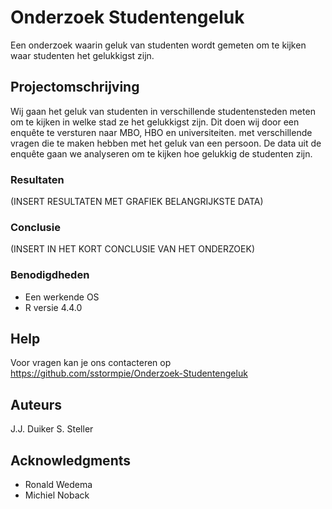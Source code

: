 # Onderzoek Studentengeluk

Een onderzoek waarin geluk van studenten wordt gemeten om te kijken waar studenten het gelukkigst zijn.

## Projectomschrijving

Wij gaan het geluk van studenten in verschillende studentensteden meten om te kijken in welke stad ze het gelukkigst zijn. Dit doen wij door een enquête te versturen naar MBO, HBO en universiteiten. met verschillende vragen die te maken hebben met het geluk van een persoon. De data uit de enquête gaan we analyseren om te kijken hoe gelukkig de studenten zijn.

### Resultaten
(INSERT RESULTATEN MET GRAFIEK BELANGRIJKSTE DATA)


### Conclusie
(INSERT IN HET KORT CONCLUSIE VAN HET ONDERZOEK)


### Benodigdheden

* Een werkende OS
* R versie 4.4.0


## Help

Voor vragen kan je ons contacteren op https://github.com/sstormpie/Onderzoek-Studentengeluk


## Auteurs

J.J. Duiker
S. Steller


## Acknowledgments

* Ronald Wedema
* Michiel Noback
